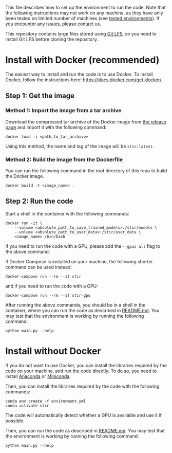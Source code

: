 This file describes how to set up the environment to run the code.
Note that the following instructions may not work on any machine, as they have only been tested on limited number of machines (see [tested environments](REQUIREMENTS.md#tested-environment)).
If you encounter any issues, please contact us.

This repository contains large files stored using [Git LFS](https://git-lfs.com/), so you need to install Git LFS before cloning the repository.

# Install with Docker (recommended)
The easiest way to install and run the code is to use Docker. 
To install Docker, follow the instructions here: https://docs.docker.com/get-docker/. 

## Step 1: Get the image
### Method 1: Import the image from a tar archive
Download the compressed tar archive of the Docker image from [the release page](https://github.com/StirArtifact/stir/releases/tag/fse2023) and import it with the following command:
```shell
docker load -i <path_to_tar_archive>
```
Using this method, the name and tag of the image will be `stir:latest`.
### Method 2: Build the image from the Dockerfile

You can run the following command in the root directory of this repo to build the Docker image.

```shell
docker build -t <image_name> .
```

## Step 2: Run the code
Start a shell in the container with the following commands:
```shell
docker run -it \
    --volume <absolute_path_to_save_trained_models>:/stir/models \
    --volume <absolute_path_to_user_data>:/stir/user_data \
    <image_name> /bin/bash
```
If you need to run the code with a GPU, please add the `--gpus all` flag to the above command.

If Docker Compose is installed on your machine, the following shorter command can be used instead:
```shell
docker-compose run --rm --it stir
```
and if you need to run the code with a GPU:
```shell
docker-compose run --rm --it stir-gpu
```

After running the above commands, you should be in a shell in the container, where you can run the code as described in
[README.md](README.md). You may test that the environment is working by running the following command:
```shell
python main.py --help
```

# Install without Docker
If you do not want to use Docker, you can install the libraries required by the code on your machine, and
run the code directly.
To do so, you need to install [Anaconda](https://www.anaconda.com/products/individual) or [Miniconda](https://docs.conda.io/en/latest/miniconda.html).

Then, you can install the libraries required by the code with the following commands:
```shell
conda env create -f environment.yml
conda activate stir
```
The code will automatically detect whether a GPU is available and use it if possible.

Then, you can run the code as described in [README.md](README.md). You may test that the environment is working by running the following command:
```shell
python main.py --help
```